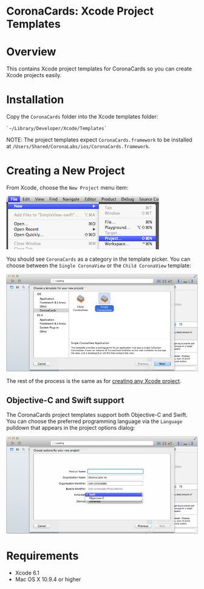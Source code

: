 CoronaCards: Xcode Project Templates
====================

# Overview

This contains Xcode project templates for CoronaCards so you can create Xcode projects easily.

# Installation

Copy the `CoronaCards` folder into the Xcode templates folder:

	`~/Library/Developer/Xcode/Templates`

NOTE: The project templates expect `CoronaCards.framework` to be installed at `/Users/Shared/CoronaLabs/ios/CoronaCards.framework`. 

# Creating a New Project

From Xcode, choose the `New Project` menu item:

![Xcode-CoronaCards-Project-Template-Menu](README/Xcode-CoronaCards-Project-Template-Menu.png)

You should see `CoronaCards` as a category in the template picker. You can choose between the `Single CoronaView` or the `Child CoronaView` template:

![Xcode-CoronaCards-Project-Template-Picker](README/Xcode-CoronaCards-Project-Template-Picker.png)

The rest of the process is the same as for [creating any Xcode project](https://developer.apple.com/library/ios/recipes/xcode_help-structure_navigator/articles/Creating_a_Project.html#//apple_ref/doc/uid/TP40009934-CH3-SW1). 

## Objective-C and Swift support

The CoronaCards project templates support both Objective-C and Swift. You can choose the preferred programming language via the `Language` pulldown that appears in the project options dialog:

![Xcode-CoronaCards-Project-Template-Swift-ObjC](README/Xcode-CoronaCards-Project-Template-Swift-ObjC.png)

# Requirements

* Xcode 6.1
* Mac OS X 10.9.4 or higher

